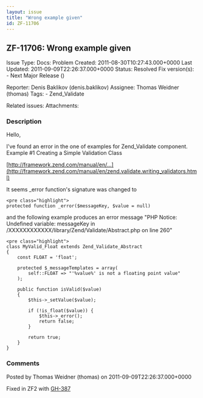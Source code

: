```yaml
---
layout: issue
title: "Wrong example given"
id: ZF-11706
---
```


ZF-11706: Wrong example given
-----------------------------

 Issue Type: Docs: Problem Created: 2011-08-30T10:27:43.000+0000 Last Updated: 2011-09-09T22:26:37.000+0000 Status: Resolved Fix version(s): - Next Major Release ()
 
 Reporter:  Denis Baklikov (denis.baklikov)  Assignee:  Thomas Weidner (thomas)  Tags: - Zend\_Validate
 
 Related issues: 
 Attachments: 
### Description

Hello,

I've found an error in the one of examples for Zend\_Validate component. Example #1 Creating a Simple Validation Class

[http://framework.zend.com/manual/en/…](http://framework.zend.com/manual/en/zend.validate.writing_validators.html)

It seems \_error function's signature was changed to

 
    <pre class="highlight">
    protected function _error($messageKey, $value = null)


and the following example produces an error message "PHP Notice: Undefined variable: messageKey in /XXXXXXXXXXXX/library/Zend/Validate/Abstract.php on line 260"

 
    <pre class="highlight"> 
    class MyValid_Float extends Zend_Validate_Abstract
    {
        const FLOAT = 'float';
     
        protected $_messageTemplates = array(
            self::FLOAT => "'%value%' is not a floating point value"
        );
     
        public function isValid($value)
        {
            $this->_setValue($value);
     
            if (!is_float($value)) {
                $this->_error();
                return false;
            }
     
            return true;
        }
    }


 

 

### Comments

Posted by Thomas Weidner (thomas) on 2011-09-09T22:26:37.000+0000

Fixed in ZF2 with [GH-387](https://github.com/zendframework/zf2/pull/387)

 

 